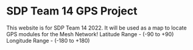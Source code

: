 # SDP Team 14 GPS Project
This website is for SDP Team 14 2022. It will be used as a map to locate GPS modules for the Mesh Network!
Latitude Range - (-90 to +90)
Longitude Range - (-180 to +180)

